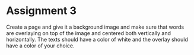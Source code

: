 # Assignment 3

Create a page and give it a background image and make sure that words are overlaying on top of the image and centered both vertically and horizontally. The texts should have a color of white and the overlay should have a color of your choice.